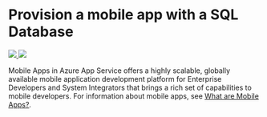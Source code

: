 # Provision a mobile app with a SQL Database

<a href="https://portal.azure.cn/#create/Microsoft.Template/uri/https%3A%2F%2Fgithub.com%2Faryamo%2Fazurejson%2Fblob%2Fmaster%2F101-mobile-app-create%2Fazuredeploy.json" target="_blank">
    <img src="http://azuredeploy.net/deploybutton.png"/>
</a>
<a href="http://armviz.io/#/?load=https%3A%2F%2Fgithub.com%2Faryamo%2Fazurejson%2Fblob%2Fmaster%2F101-mobile-app-create%2Fazuredeploy.json" target="_blank">
    <img src="http://armviz.io/visualizebutton.png"/>
</a>

Mobile Apps in Azure App Service offers a highly scalable, globally available mobile application development platform for Enterprise Developers and System Integrators that brings a rich set of capabilities to mobile developers. 
For information about mobile apps, see [What are Mobile Apps?](https://azure.microsoft.com/documentation/articles/app-service-mobile-value-prop/).
